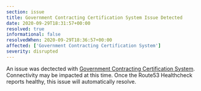 ```yaml
---
section: issue
title: Government Contracting Certification System Issue Detected
date: 2020-09-29T18:31:57+00:00
resolved: true
informational: false
resolvedWhen: 2020-09-29T18:36:57+00:00
affected: ['Government Contracting Certification System']
severity: disrupted
---
```

An issue was dectected with [Government Contracting Certification System](https://certify.sba.gov).  Connectivity may be impacted at this time.  Once the Route53 Healthcheck reports healthy, this issue will automatically resolve.
